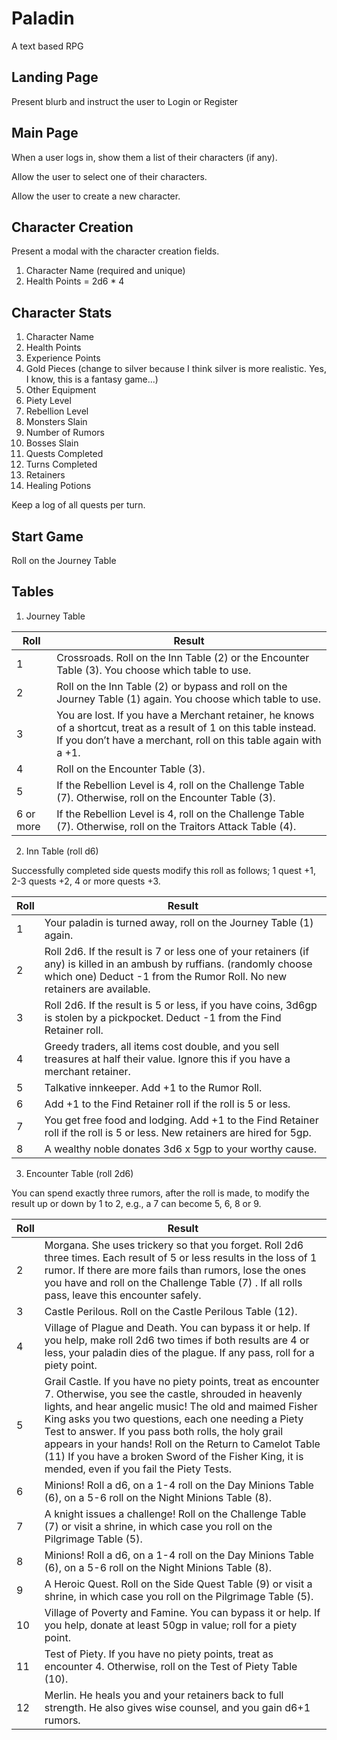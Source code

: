 # Paladin
A text based RPG

## Landing Page

Present blurb and instruct the user to Login or Register

## Main Page

When a user logs in, show them a list of their characters (if any).

Allow the user to select one of their characters.

Allow the user to create a new character.

## Character Creation

Present a modal with the character creation fields.

1. Character Name (required and unique)
2. Health Points = 2d6 * 4

## Character Stats

1. Character Name
2. Health Points
3. Experience Points
4. Gold Pieces  (change to silver because I think silver is more realistic. Yes, I know, this is a fantasy game...)
5. Other Equipment
6. Piety Level
7. Rebellion Level
8. Monsters Slain
9. Number of Rumors
10. Bosses Slain
11. Quests Completed
12. Turns Completed
13. Retainers
14. Healing Potions

Keep a log of all quests per turn.

## Start Game

Roll on the Journey Table



## Tables

1. Journey Table

Roll | Result
---|---
1 | Crossroads. Roll on the Inn Table (2) or the Encounter Table (3). You choose which table to use.
2 | Roll on the Inn Table (2) or bypass and roll on the Journey Table (1) again. You choose which table to use.
3 | You are lost. If you have a Merchant retainer, he knows of a shortcut, treat as a result of 1 on this table instead. If you don’t have a merchant, roll on this table again with a +1.
4 | Roll on the Encounter Table (3).
5 | If the Rebellion Level is 4, roll on the Challenge Table (7). Otherwise, roll on the Encounter Table (3).
6 or more | If the Rebellion Level is 4, roll on the Challenge Table (7). Otherwise, roll on the Traitors Attack Table (4).

2. Inn Table (roll d6)

Successfully completed side quests modify this roll as follows;
1 quest +1, 2-3 quests +2, 4 or more quests +3.

Roll | Result
---|---
1 | Your paladin is turned away, roll on the Journey Table (1) again.
2 | Roll 2d6. If the result is 7 or less one of your retainers (if any) is killed in an ambush by ruffians. (randomly choose which one) Deduct -1 from the Rumor Roll. No new retainers are available.
3 | Roll 2d6.  If the result is 5 or less, if you have coins, 3d6gp is stolen by a pickpocket. Deduct -1 from the Find Retainer roll.
4 | Greedy traders, all items cost double, and you sell treasures at half their value. Ignore this if you have a merchant retainer.
5 | Talkative innkeeper. Add +1 to the Rumor Roll.
6 | Add +1 to the Find Retainer roll if the roll is 5 or less.
7 | You get free food and lodging. Add +1 to the Find Retainer roll if the roll is 5 or less. New retainers are hired for 5gp.
8 | A wealthy noble donates 3d6 x 5gp to your worthy cause.

3. Encounter Table (roll 2d6)

You can spend exactly three rumors, after the roll is made, to modify the result up or down by 1 to 2, e.g., a 7 can become 5, 6, 8 or 9.

Roll | Result
---|---
2 | Morgana. She uses trickery so that you forget. Roll 2d6 three times.  Each result of 5 or less results in the loss of 1 rumor. If there are more fails than rumors, lose the ones you have and roll on the Challenge Table (7) . If all rolls pass, leave this encounter safely.
3 | Castle Perilous. Roll on the Castle Perilous Table (12).
4 | Village of Plague and Death. You can bypass it or help. If you help, make roll 2d6 two times if both results are 4 or less, your paladin dies of the plague. If any pass, roll for a piety point.
5 | Grail Castle. If you have no piety points, treat as encounter 7. Otherwise, you see the castle, shrouded in heavenly lights, and hear angelic music! The old and maimed Fisher King asks you two questions, each one needing a Piety Test to answer. If you pass both rolls, the holy grail appears in your hands! Roll on the Return to Camelot Table (11) If you have a broken Sword of the Fisher King, it is mended, even if you fail the Piety Tests.
6 | Minions! Roll a d6, on a 1-4 roll on the Day Minions Table (6), on a 5-6 roll on the Night Minions Table (8).
7 | A knight issues a challenge! Roll on the Challenge Table (7) or visit a shrine, in which case you roll on the Pilgrimage Table (5).
8 | Minions! Roll a d6, on a 1-4 roll on the Day Minions Table (6), on a 5-6 roll on the Night Minions Table (8).
9 | A Heroic Quest. Roll on the Side Quest Table (9) or visit a shrine, in which case you roll on the Pilgrimage Table (5).
10 | Village of Poverty and Famine. You can bypass it or help. If you help, donate at least 50gp in value; roll for a piety point.
11 | Test of Piety. If you have no piety points, treat as encounter 4. Otherwise, roll on the Test of Piety Table (10).
12 | Merlin. He heals you and your retainers back to full strength. He also gives wise counsel, and you gain d6+1 rumors.



